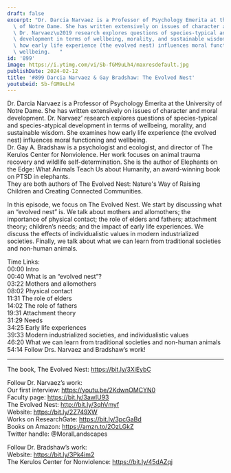```yaml
---
draft: false
excerpt: "Dr. Darcia Narvaez is a Professor of Psychology Emerita at the University\
  \ of Notre Dame. She has written extensively on issues of character and moral development.\
  \ Dr. Narvaez\u2019 research explores questions of species-typical and species-atypical\
  \ development in terms of wellbeing, morality, and sustainable wisdom. She examines\
  \ how early life experience (the evolved nest) influences moral functioning and\
  \ wellbeing.   "
id: '899'
image: https://i.ytimg.com/vi/Sb-fGM9uLh4/maxresdefault.jpg
publishDate: 2024-02-12
title: '#899 Darcia Narvaez & Gay Bradshaw: The Evolved Nest'
youtubeid: Sb-fGM9uLh4
---
```

Dr. Darcia Narvaez is a Professor of Psychology Emerita at the University of Notre Dame. She has written extensively on issues of character and moral development. Dr. Narvaez’ research explores questions of species-typical and species-atypical development in terms of wellbeing, morality, and sustainable wisdom. She examines how early life experience (the evolved nest) influences moral functioning and wellbeing.   
Dr. Gay A. Bradshaw is a psychologist and ecologist, and director of The Kerulos Center for Nonviolence. Her work focuses on animal trauma recovery and wildlife self-determination. She is the author of Elephants on the Edge: What Animals Teach Us about Humanity, an award-winning book on PTSD in elephants.  
They are both authors of The Evolved Nest: Nature's Way of Raising Children and Creating Connected Communities.

In this episode, we focus on The Evolved Nest. We start by discussing what an “evolved nest” is. We talk about mothers and allomothers; the importance of physical contact; the role of elders and fathers; attachment theory; children’s needs; and the impact of early life experiences. We discuss the effects of individualistic values in modern industrialized societies. Finally, we talk about what we can learn from traditional societies and non-human animals.

Time Links:  
00:00  Intro  
00:40  What is an “evolved nest”?  
03:22  Mothers and allomothers  
08:02  Physical contact  
11:31  The role of elders  
14:02  The role of fathers  
19:31  Attachment theory  
31:29  Needs  
34:25  Early life experiences  
39:33  Modern industrialized societies, and individualistic values  
46:20  What we can learn from traditional societies and non-human animals  
54:14  Follow Drs. Narvaez and Bradshaw’s work!

---

The book, The Evolved Nest: https://bit.ly/3XiEybC

Follow Dr. Narvaez’s work:  
Our first interview: https://youtu.be/2KdwnOMCYN0  
Faculty page: https://bit.ly/3awIU93  
The Evolved Nest: http://bit.ly/3qhVmyf  
Website: https://bit.ly/2Z749XW  
Works on ResearchGate: https://bit.ly/3pcGaBd  
Books on Amazon: https://amzn.to/2OzLGkZ  
Twitter handle: @MoralLandscapes

Follow Dr. Bradshaw’s work:   
Website: https://bit.ly/3Pk4im2  
The Kerulos Center for Nonviolence: https://bit.ly/45dAZqj
